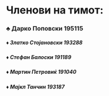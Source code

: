 <htm>
<head>
</head>
<body>
 <h1>Членови на тимот:</h1>
 <div>
 <!--<img src="https://encrypted-tbn0.gstatic.com/images?q=tbn:ANd9GcQf5QzxaCEfNeGO6khaCr9SURwRaDeccV7fBg&usqp=CAU" />-->
<h3>♣ Дарко Поповски 195115</h5>
<h5>♦ Златко Стојановски 193288</h5>
<h5>♦ Стефан Балоски 191189</h5>
<h5>♦ Мартин Петровиќ 191040</h5>
<h5>♦ Мајкл Танчин 193187</h5>
</div>
<h1></h1>
</body>
</html>



